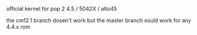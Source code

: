 official kernel for pop 2 4.5 / 5042X / alto45 

the cm12.1 branch dosen't work but the master branch sould work for any 4.4.x rom
